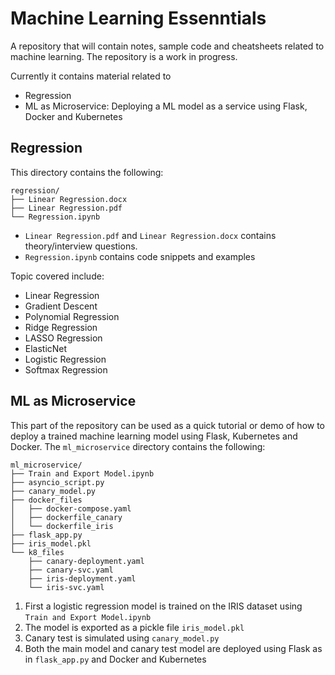 # Machine Learning Essenntials
A repository that will contain notes, sample code and cheatsheets related to machine learning. The repository is a work in progress.

Currently it contains material related to 

* Regression
* ML as Microservice: Deploying a ML model as a service using Flask, Docker and Kubernetes

## Regression
This directory contains the following:

```
regression/
├── Linear Regression.docx
├── Linear Regression.pdf
└── Regression.ipynb
```

* `Linear Regression.pdf` and `Linear Regression.docx` contains theory/interview questions.
* `Regression.ipynb` contains code snippets and examples 

Topic covered include:

* Linear Regression
* Gradient Descent
* Polynomial Regression
* Ridge Regression
* LASSO Regression
* ElasticNet
* Logistic Regression
* Softmax Regression

## ML as Microservice
This part of the repository can be used as a quick tutorial or demo of how to deploy a trained machine learning model using Flask, Kubernetes and Docker.
The `ml_microservice` directory contains the following:

```
ml_microservice/
├── Train and Export Model.ipynb
├── asyncio_script.py
├── canary_model.py
├── docker_files
│   ├── docker-compose.yaml
│   ├── dockerfile_canary
│   └── dockerfile_iris
├── flask_app.py
├── iris_model.pkl
└── k8_files
    ├── canary-deployment.yaml
    ├── canary-svc.yaml
    ├── iris-deployment.yaml
    └── iris-svc.yaml
```

1. First a logistic regression model is trained on the IRIS dataset using `Train and Export Model.ipynb`
2. The model is exported as a pickle file `iris_model.pkl`
3. Canary test is simulated using `canary_model.py`
4. Both the main model and canary test model are deployed using Flask as in `flask_app.py` and Docker and Kubernetes
